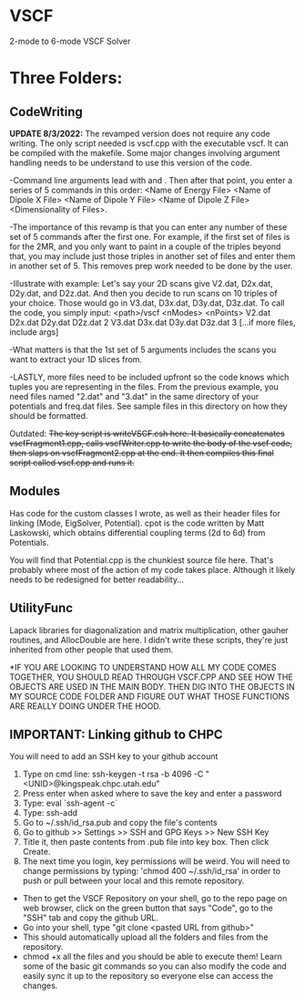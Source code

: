 # VSCF
2-mode to 6-mode VSCF Solver

# Three Folders:
## CodeWriting ##
**UPDATE 8/3/2022:** The revamped version does not require any code writing. The only script needed is vscf.cpp with the executable vscf. It can be compiled with the makefile. Some major changes involving argument handling needs to be understand to use this version of the code.

-Command line arguments lead with <Nmodes> and <Npoints>. Then after that point, you enter a series of 5 commands in this order: \<Name of Energy File\> \<Name of Dipole X File\> \<Name of Dipole Y File\> \<Name of Dipole Z File\> \<Dimensionality of Files\>. 

-The importance of this revamp is that you can enter any number of these set of 5 commands after the first one. For example, if the first set of files is for the 2MR, and you only want to paint in a couple of the triples beyond that, you may include just those triples in another set of files and enter them in another set of 5. This removes prep work needed to be done by the user.  

-Illustrate with example: Let's say your 2D scans give V2.dat, D2x.dat, D2y.dat, and D2z.dat. And then you decide to run scans on 10 triples of your choice. Those would go in V3.dat, D3x.dat, D3y.dat, D3z.dat. To call the code, you simply input: 
\<path\>/vscf \<nModes\> \<nPoints\> V2.dat D2x.dat D2y.dat D2z.dat 2 V3.dat D3x.dat D3y.dat D3z.dat 3 [...if more files, include args]

-What matters is that the 1st set of 5 arguments includes the scans you want to extract your 1D slices from. 

-LASTLY, more files need to be included upfront so the code knows which tuples you are representing in the files. From the previous example, you need files named "2.dat" and "3.dat" in the same directory of your potentials and freq.dat files. See sample files in this directory on how they should be formatted. 

Outdated: ~~The key script is writeVSCF.csh here. It basically concatenates vscfFragment1.cpp, calls vscfWriter.cpp to write the body of the vscf code, then slaps on vscfFragment2.cpp at the end. It then compiles this final script called vscf.cpp and runs it.~~ 

## Modules ##
Has code for the custom classes I wrote, as well as their header files for linking (Mode, EigSolver, Potential). cpot is the code written by Matt Laskowski, which obtains differential coupling terms (2d to 6d) from Potentials. 

You will find that Potential.cpp is the chunkiest source file here. That's probably where most of the action of my code takes place. Although it likely needs to be redesigned for better readability...

## UtilityFunc ##
Lapack libraries for diagonalization and matrix multiplication, other gauher routines, and AllocDouble are here. I didn't write these scripts, they're just inherited from other people that used them.

*IF YOU ARE LOOKING TO UNDERSTAND HOW ALL MY CODE COMES TOGETHER, YOU SHOULD READ THROUGH VSCF.CPP AND SEE HOW THE OBJECTS ARE USED IN THE MAIN BODY. THEN DIG INTO THE OBJECTS IN MY SOURCE CODE FOLDER AND FIGURE OUT WHAT THOSE FUNCTIONS ARE REALLY DOING UNDER THE HOOD. 

## IMPORTANT: Linking github to CHPC ##
You will need to add an SSH key to your github account
1. Type on cmd line: ssh-keygen -t rsa -b 4096 -C "\<UNID\>@kingspeak.chpc.utah.edu"
2. Press enter when asked where to save the key and enter a password
3. Type: eval \`ssh-agent -c\`
4. Type: ssh-add
5. Go to ~/.ssh/id_rsa.pub and copy the file's contents
6. Go to github >> Settings >> SSH and GPG Keys >> New SSH Key
7. Title it, then paste contents from .pub file into key box. Then click Create.
8. The next time you login, key permissions will be weird. You will need to change permissions by typing: \'chmod  400 ~/.ssh/id_rsa\' in order to push or pull between your local and this remote repository.

- Then to get the VSCF Repository on your shell, go to the repo page on web browser, click on the green button that says "Code", go to the "SSH" tab and copy the github URL.
- Go into your shell, type "git clone \<pasted URL from github\>"
- This should automatically upload all the folders and files from the repository.
- chmod +x all the files and you should be able to execute them! Learn some of the basic git commands so you can also modify the code and easily sync it up to the repository so everyone else can access the changes.
